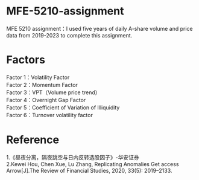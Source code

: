 # MFE-5210-assignment
MFE 5210 assignment：I used five years of daily A-share volume and price data from 2019-2023 to complete this assignment.

# Factors
Factor 1：Volatility Factor  
Factor 2：Momentum Factor  
Factor 3：VPT（Volume price trend）  
Factor 4：Overnight Gap Factor  
Factor 5：Coefficient of Variation of Illiquidity  
Factor 6：Turnover volatility factor  

# Reference
1.《昼夜分离，隔夜跳空与日内反转选股因子》-华安证券  
2.Kewei Hou, Chen Xue, Lu Zhang, Replicating Anomalies Get access Arrow[J].The Review of Financial Studies, 2020, 33(5): 2019–2133.  

